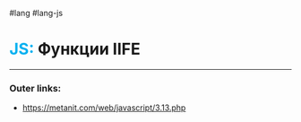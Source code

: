 #lang #lang-js
# <font color="#00b0f0">JS:</font> Функции IIFE
---
### Outer links:
- https://metanit.com/web/javascript/3.13.php